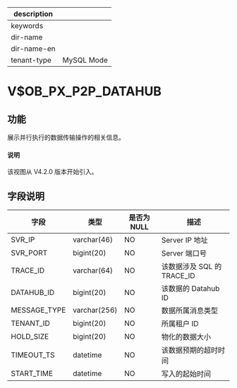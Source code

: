 |description||
|---|---|
|keywords||
|dir-name||
|dir-name-en||
|tenant-type|MySQL Mode|

# V$OB_PX_P2P_DATAHUB

## 功能

展示并行执行的数据传输操作的相关信息。

<main id="notice" type='explain'>
  <h4>说明</h4>
  <p>该视图从 V4.2.0 版本开始引入。</p>
</main>

## 字段说明

| **字段** | **类型** | **是否为 NULL** | **描述** |
| --- | --- | --- | --- |
| SVR_IP | varchar(46) | NO | Server IP 地址 |
| SVR_PORT | bigint(20) | NO | Server 端口号 |
| TRACE_ID | varchar(64) | NO | 该数据涉及 SQL 的 TRACE_ID |
| DATAHUB_ID | bigint(20) | NO | 该数据的 Datahub ID |
| MESSAGE_TYPE | varchar(256) | NO | 数据所属消息类型 |
| TENANT_ID | bigint(20) | NO | 所属租户 ID |
| HOLD_SIZE | bigint(20) | NO | 物化的数据大小 |
| TIMEOUT_TS | datetime | NO | 该数据预期的超时时间 |
| START_TIME | datetime | NO | 写入的起始时间 |
